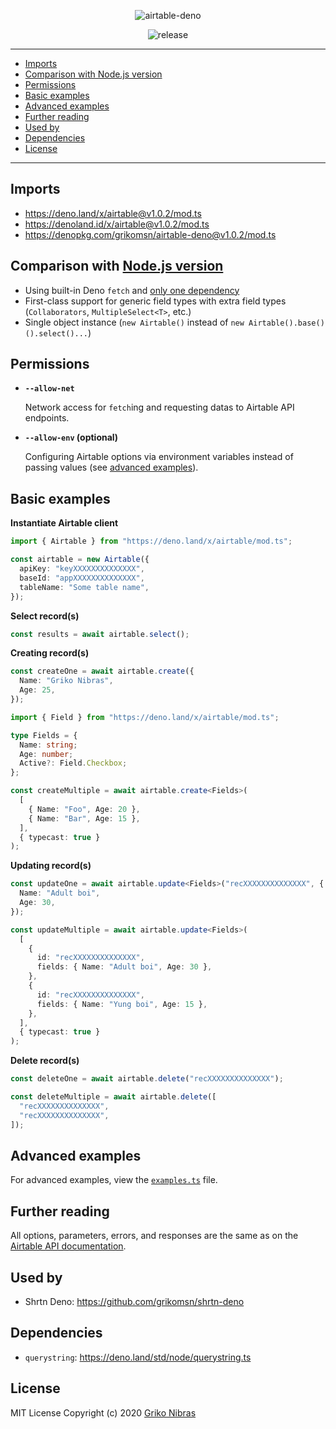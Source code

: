 <!-- markdownlint-disable MD033 MD036 MD041 -->

<div align='center'>

![airtable-deno](https://raw.githubusercontent.com/grikomsn/airtable-deno/master/header.png)

![release](https://badgen.net/github/release/grikomsn/airtable-deno/)

</div>

---

- [Imports](#imports)
- [Comparison with Node.js version](#comparison-with-nodejs-version)
- [Permissions](#permissions)
- [Basic examples](#basic-examples)
- [Advanced examples](#advanced-examples)
- [Further reading](#further-reading)
- [Used by](#used-by)
- [Dependencies](#dependencies)
- [License](#license)

---

## Imports

- <https://deno.land/x/airtable@v1.0.2/mod.ts>
- <https://denoland.id/x/airtable@v1.0.2/mod.ts>
- <https://denopkg.com/grikomsn/airtable-deno@v1.0.2/mod.ts>

## Comparison with [Node.js version](https://github.com/Airtable/airtable.js)

- Using built-in Deno `fetch` and [only one dependency](#dependencies)
- First-class support for generic field types with extra field types (`Collaborators`, `MultipleSelect<T>`, etc.)
- Single object instance (`new Airtable()` instead of `new Airtable().base()().select()...`)

## Permissions

- **`--allow-net`**

  Network access for `fetch`ing and requesting datas to Airtable API endpoints.

- **`--allow-env` (optional)**

  Configuring Airtable options via environment variables instead of passing values (see [advanced examples](#advanced-examples)).

## Basic examples

**Instantiate Airtable client**

```ts
import { Airtable } from "https://deno.land/x/airtable/mod.ts";

const airtable = new Airtable({
  apiKey: "keyXXXXXXXXXXXXXX",
  baseId: "appXXXXXXXXXXXXXX",
  tableName: "Some table name",
});
```

**Select record(s)**

```ts
const results = await airtable.select();
```

**Creating record(s)**

```ts
const createOne = await airtable.create({
  Name: "Griko Nibras",
  Age: 25,
});

import { Field } from "https://deno.land/x/airtable/mod.ts";

type Fields = {
  Name: string;
  Age: number;
  Active?: Field.Checkbox;
};

const createMultiple = await airtable.create<Fields>(
  [
    { Name: "Foo", Age: 20 },
    { Name: "Bar", Age: 15 },
  ],
  { typecast: true }
);
```

**Updating record(s)**

```ts
const updateOne = await airtable.update<Fields>("recXXXXXXXXXXXXXX", {
  Name: "Adult boi",
  Age: 30,
});

const updateMultiple = await airtable.update<Fields>(
  [
    {
      id: "recXXXXXXXXXXXXXX",
      fields: { Name: "Adult boi", Age: 30 },
    },
    {
      id: "recXXXXXXXXXXXXXX",
      fields: { Name: "Yung boi", Age: 15 },
    },
  ],
  { typecast: true }
);
```

**Delete record(s)**

```ts
const deleteOne = await airtable.delete("recXXXXXXXXXXXXXX");

const deleteMultiple = await airtable.delete([
  "recXXXXXXXXXXXXXX",
  "recXXXXXXXXXXXXXX",
]);
```

## Advanced examples

For advanced examples, view the [`examples.ts`](./examples.ts) file.

## Further reading

All options, parameters, errors, and responses are the same as on the [Airtable API documentation](https://airtable.com/api).

## Used by

- Shrtn Deno: <https://github.com/grikomsn/shrtn-deno>

## Dependencies

- `querystring`: <https://deno.land/std/node/querystring.ts>

## License

MIT License Copyright (c) 2020 [Griko Nibras](https://github.com/grikomsn)
